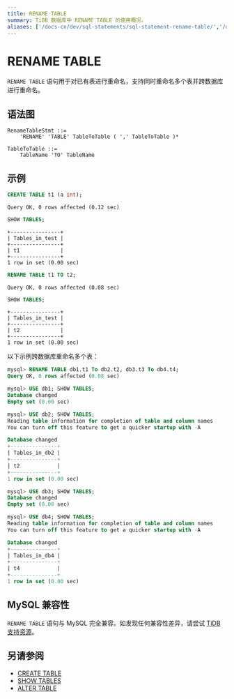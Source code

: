 ```yaml
---
title: RENAME TABLE
summary: TiDB 数据库中 RENAME TABLE 的使用概况。
aliases: ['/docs-cn/dev/sql-statements/sql-statement-rename-table/','/docs-cn/dev/reference/sql/statements/rename-table/']
---
```


# RENAME TABLE

`RENAME TABLE` 语句用于对已有表进行重命名，支持同时重命名多个表并跨数据库进行重命名。

## 语法图

```ebnf+diagram
RenameTableStmt ::=
    'RENAME' 'TABLE' TableToTable ( ',' TableToTable )*

TableToTable ::=
    TableName 'TO' TableName
```

## 示例

```sql
CREATE TABLE t1 (a int);
```

```
Query OK, 0 rows affected (0.12 sec)
```

```sql
SHOW TABLES;
```

```
+----------------+
| Tables_in_test |
+----------------+
| t1             |
+----------------+
1 row in set (0.00 sec)
```

```sql
RENAME TABLE t1 TO t2;
```

```
Query OK, 0 rows affected (0.08 sec)
```

```sql
SHOW TABLES;
```

```
+----------------+
| Tables_in_test |
+----------------+
| t2             |
+----------------+
1 row in set (0.00 sec)
```

以下示例跨数据库重命名多个表：

```sql
mysql> RENAME TABLE db1.t1 To db2.t2, db3.t3 To db4.t4;
Query OK, 0 rows affected (0.08 sec)

mysql> USE db1; SHOW TABLES;
Database changed
Empty set (0.00 sec)

mysql> USE db2; SHOW TABLES;
Reading table information for completion of table and column names
You can turn off this feature to get a quicker startup with -A

Database changed
+---------------+
| Tables_in_db2 |
+---------------+
| t2            |
+---------------+
1 row in set (0.00 sec)

mysql> USE db3; SHOW TABLES;
Database changed
Empty set (0.00 sec)

mysql> USE db4; SHOW TABLES;
Reading table information for completion of table and column names
You can turn off this feature to get a quicker startup with -A

Database changed
+---------------+
| Tables_in_db4 |
+---------------+
| t4            |
+---------------+
1 row in set (0.00 sec)
```

## MySQL 兼容性

`RENAME TABLE` 语句与 MySQL 完全兼容。如发现任何兼容性差异，请尝试 [TiDB 支持资源](/support.md)。

## 另请参阅

* [CREATE TABLE](/sql-statements/sql-statement-create-table.md)
* [SHOW TABLES](/sql-statements/sql-statement-show-tables.md)
* [ALTER TABLE](/sql-statements/sql-statement-alter-table.md)
